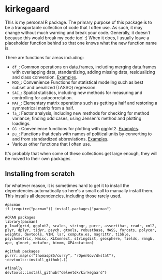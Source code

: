 # kirkegaard
This is my personal R package. The primary purpose of this package is to be a transportable collection of code that I often use. As such, it may change without much warning and break your code. Generally, it doesn't because this would break my code too! :) When it does, I usually leave a placeholder function behind so that one knows what the new function name is.

There are functions for areas including:

* `df_`: Common operations on data.frames, including merging data.frames with overlapping data, standardizing, adding missing data, residualizing and class conversion. [Examples](https://cdn.rawgit.com/Deleetdk/kirkegaard/master/knitr/dataframe.html).
* `MOD_`: Convenience Functions for statistical modeling such as best subset and penalized (LASSO) regression.
* `SAC_`: Spatial statistics, including new methods for measuring and controlling for autocorrelation.
* `MAT_`: Elementary matrix operations such as getting a half and restoring a symmetrical matrix from a half.
* `fa_`: Factor analysis, including new methods for checking for method variance, finding odd cases, using Jensen's method and plotting loadings.
* `GG_`: Convenience functions for plotting with ggplot2. [Examples](https://cdn.rawgit.com/Deleetdk/kirkegaard/master/knitr/ggplot2.html).
* `pu_`: Functions that deals with names of political units by converting to and from standardized abbreviations. [Examples](https://cdn.rawgit.com/Deleetdk/kirkegaard/master/knitr/political_units_names.html).
* Various other functions that I often use.

It's probably that when some of these collections get large enough, they will be moved to their own packages.

## Installing from scratch
for whatever reason, it is sometimes hard to get it to install the dependencies automatically
so here's a small call to manually install them. This installs all dependencies, including those rarely used.

```
#pacman
if (require("pacman")) install.packages("pacman")

#CRAN packages
library(pacman)
p_load(grid, ggplot2, scales, stringr, purrr, assertthat, readr, xml2, plyr, dplyr, tidyr, psych, gtools, robustbase, MASS, forcats, polycor, weights, devtools, VIM, lsr, compute.es, magrittr, tibble, psychometric, Hmisc, XLConnect, stringdist, geosphere, fields, rmngb, ape, glmnet, metafor, binom, GPArotation)

#github packages
purrr::map(c("thomasp85/curry", "rOpenGov/dkstat"), ~devtools::install_github(.))

#finally
devtools::install_github("deleetdk/kirkegaard")
```
